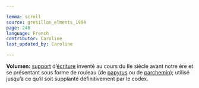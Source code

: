 ```yaml
---

lemma: scroll
source: gresillon_elments_1994
page: 246
language: French
contributor: Caroline
last_updated_by: Caroline

---
```


**Volumen:** [support](textCarrier.html) d’[écriture](writingProcess.html) inventé au cours du IIe siècle avant notre ère et se présentant sous forme de rouleau (de [papyrus](papyrus.html) ou de [parchemin](parchment.html)); utilisé jusqu’à ce qu’il soit supplanté définitivement par le codex.
